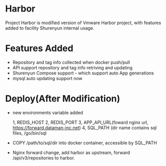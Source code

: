 # Harbor

Project Harbor is modified version of Vmware Harbor project, with
features added to facility Shurenyun internal usage.

# Features Added

  * Repository and tag info collected when docker push/pull
  * API support repository and tag info retriving and updating
  * Shurenyun Compose support - which support auto App generations
  * mysql auto updating support now

# Deploy(After Modification)

  * new environments variable added

    1, REDIS_HOST
    2, REDIS_PORT
    3, APP_API_URL(foward nginx url, https://forward.dataman-inc.net)
    4, SQL_PATH (dir name contains sql files, /go/bin/sql

  * COPY /path/to/sql/dir into docker container, accessible by SQL_PATH

  * Nginx forward change, add harbor as upstream, forward
  /api/v3/repositories to harbor.


